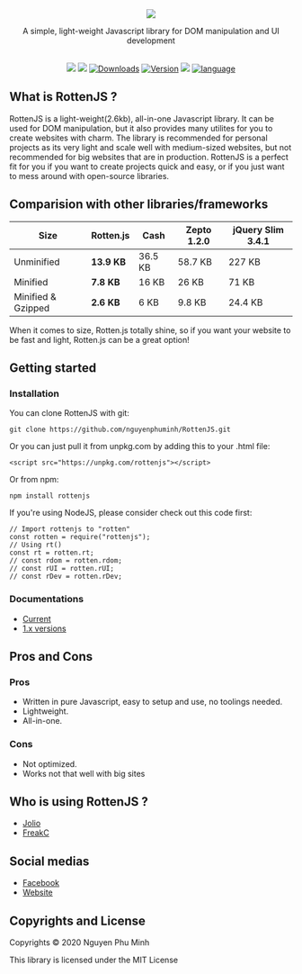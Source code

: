 <div align="center">
	<img src='assets/logo.png'/>
	<br/>
	<p>A simple, light-weight Javascript library for DOM manipulation and UI development</p>
	<br/>
	<a href="https://github.com/nguyenphuminh/rottenjs/blob/master/LICENSE.md"><img src="https://img.shields.io/badge/license-MIT-orange.svg"/></a>
	<a href="https://bundlephobia.com/package/rottenjs@2.6.5"><img src="https://badgen.net/bundlephobia/minzip/rottenjs"/></a>
	<a href="https://npmcharts.com/compare/rottenjs?minimal=true"><img src="https://img.shields.io/npm/dm/rottenjs.svg?sanitize=true" alt="Downloads"></a>
	<a href="https://www.npmjs.com/package/rottenjs"><img src="https://img.shields.io/npm/v/rottenjs.svg?sanitize=true" alt="Version"></a>
	<a href="https://github.com/nguyenphuminh/rottenjs/blob/main/.github/CONTRIBUTING.md"><img src="https://img.shields.io/badge/PRs-welcome-brightgreen.svg"></a>
	<a href="https://github.com/nguyenphuminh/rottenjs/search?l=javascript"><img alt="language" src="https://img.shields.io/badge/language-Javascript-purple.svg"></a>
</div>

## What is RottenJS ?
RottenJS is a light-weight(2.6kb), all-in-one Javascript library. It can be used for DOM manipulation, but it also provides many utilites for you to create websites with charm. The library is recommended for personal projects as its very light and scale well with medium-sized websites, but not recommended for big websites that are in production. RottenJS is a perfect fit for you if you want to create projects quick and easy, or if you just want to mess around with open-source libraries. 

## Comparision with other libraries/frameworks

| Size               | Rotten.js   | Cash        | Zepto 1.2.0 | jQuery Slim 3.4.1 |
| ------------------ | ----------- | ----------- | ----------- | ----------------- |
| Unminified         | **13.9 KB** | 36.5 KB     | 58.7 KB     | 227 KB            |
| Minified           | **7.8 KB**  | 16 KB       | 26 KB       | 71 KB             |
| Minified & Gzipped | **2.6 KB**  | 6 KB        | 9.8 KB      | 24.4 KB           |

When it comes to size, Rotten.js totally shine, so if you want your website to be fast and light, Rotten.js can be a great option!

## Getting started
### Installation
You can clone RottenJS with git:

	git clone https://github.com/nguyenphuminh/RottenJS.git

Or you can just pull it from unpkg.com by adding this to your .html file:

	<script src="https://unpkg.com/rottenjs"></script>
	
Or from npm:

	npm install rottenjs

If you're using NodeJS, please consider check out this code first:

	// Import rottenjs to "rotten"
	const rotten = require("rottenjs");
	// Using rt()
	const rt = rotten.rt;
	// const rdom = rotten.rdom;
	// const rUI = rotten.rUI;
	// const rDev = rotten.rDev;

### Documentations
* <a href="DOCUMENTATION.md">Current</a>
* <a href="DOCSv1.9.0.md">1.x versions</a>

## Pros and Cons
### Pros
* Written in pure Javascript, easy to setup and use, no toolings needed.
* Lightweight.
* All-in-one.

### Cons
* Not optimized.
* Works not that well with big sites

## Who is using RottenJS ?
* <a href="https://github.com/joliorg">Jolio</a>
* <a href="https://github.com/FreakC-Foundation">FreakC</a>

## Social medias
* <a href="https://www.facebook.com/Rottenjs-The-Javascript-Library-112227464032668">Facebook</a>
* <a href="https://rottenjs.herokuapp.com">Website</a>

## Copyrights and License
Copyrights © 2020 Nguyen Phu Minh

This library is licensed under the MIT License
